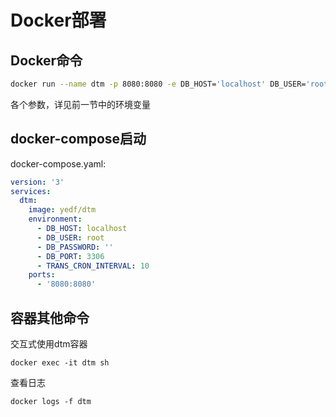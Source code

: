 # Docker部署

## Docker命令

``` bash
docker run --name dtm -p 8080:8080 -e DB_HOST='localhost' DB_USER='root' DB_PASSWORD='' yedf/dtm:latest
```

各个参数，详见前一节中的环境变量

## docker-compose启动
docker-compose.yaml:
``` yml
version: '3'
services:
  dtm:
    image: yedf/dtm
    environment:
      - DB_HOST: localhost
      - DB_USER: root
      - DB_PASSWORD: ''
      - DB_PORT: 3306
      - TRANS_CRON_INTERVAL: 10
    ports:
      - '8080:8080'
```

## 容器其他命令

交互式使用dtm容器

``` docker exec -it dtm sh ```

查看日志

```docker logs -f dtm ```
